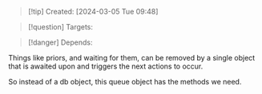 
>[!tip] Created: [2024-03-05 Tue 09:48]

>[!question] Targets: 

>[!danger] Depends: 

Things like priors, and waiting for them, can be removed by a single object that is awaited upon and triggers the next actions to occur.

So instead of a db object, this queue object has the methods we need.